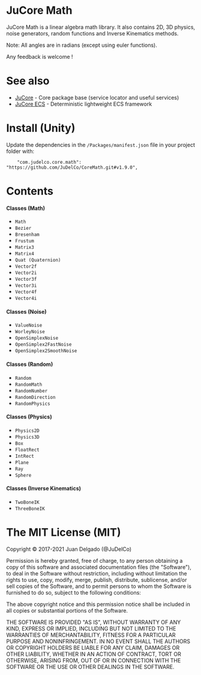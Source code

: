 JuCore Math
=====================

JuCore Math is a linear algebra math library. It also contains 2D, 3D physics, noise generators, random functions and Inverse Kinematics methods.

Note: All angles are in radians (except using euler functions).

Any feedback is welcome !


See also
=====================

- [JuCore](https://github.com/JuDelCo/Core) - Core package base (service locator and useful services)
- [JuCore ECS](https://github.com/JuDelCo/CoreECS) - Deterministic lightweight ECS framework


Install (Unity)
=====================

Update the dependencies in the ```/Packages/manifest.json``` file in your project folder with:

```
	"com.judelco.core.math": "https://github.com/JuDelCo/CoreMath.git#v1.9.0",
```


Contents
=====================

#### Classes (Math)

- ```Math```
- ```Bezier```
- ```Bresenham```
- ```Frustum```
- ```Matrix3```
- ```Matrix4```
- ```Quat (Quaternion)```
- ```Vector2f```
- ```Vector2i```
- ```Vector3f```
- ```Vector3i```
- ```Vector4f```
- ```Vector4i```

#### Classes (Noise)

- ```ValueNoise```
- ```WorleyNoise```
- ```OpenSimplexNoise```
- ```OpenSimplex2FastNoise```
- ```OpenSimplex2SmoothNoise```

#### Classes (Random)

- ```Random```
- ```RandomMath```
- ```RandomNumber```
- ```RandomDirection```
- ```RandomPhysics```

#### Classes (Physics)

- ```Physics2D```
- ```Physics3D```
- ```Box```
- ```FloatRect```
- ```IntRect```
- ```Plane```
- ```Ray```
- ```Sphere```

#### Classes (Inverse Kinematics)

- ```TwoBoneIK```
- ```ThreeBoneIK```


The MIT License (MIT)
=====================

Copyright © 2017-2021 Juan Delgado (@JuDelCo)

Permission is hereby granted, free of charge, to any person obtaining a copy
of this software and associated documentation files (the "Software"), to deal
in the Software without restriction, including without limitation the rights
to use, copy, modify, merge, publish, distribute, sublicense, and/or sell
copies of the Software, and to permit persons to whom the Software is
furnished to do so, subject to the following conditions:

The above copyright notice and this permission notice shall be included in
all copies or substantial portions of the Software.

THE SOFTWARE IS PROVIDED "AS IS", WITHOUT WARRANTY OF ANY KIND, EXPRESS OR
IMPLIED, INCLUDING BUT NOT LIMITED TO THE WARRANTIES OF MERCHANTABILITY,
FITNESS FOR A PARTICULAR PURPOSE AND NONINFRINGEMENT. IN NO EVENT SHALL THE
AUTHORS OR COPYRIGHT HOLDERS BE LIABLE FOR ANY CLAIM, DAMAGES OR OTHER
LIABILITY, WHETHER IN AN ACTION OF CONTRACT, TORT OR OTHERWISE, ARISING FROM,
OUT OF OR IN CONNECTION WITH THE SOFTWARE OR THE USE OR OTHER DEALINGS IN
THE SOFTWARE.
